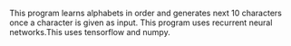 This program learns alphabets in order and generates next 10 characters once a character is given as input.
This program uses recurrent neural networks.This uses tensorflow and numpy.
